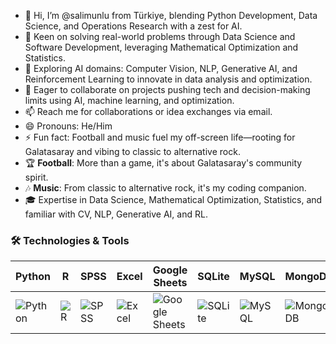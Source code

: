- 👋 Hi, I’m @salimunlu from Türkiye, blending Python Development, Data Science, and Operations Research with a zest for AI.
- 👀 Keen on solving real-world problems through Data Science and Software Development, leveraging Mathematical Optimization and Statistics.
- 🌱 Exploring AI domains: Computer Vision, NLP, Generative AI, and Reinforcement Learning to innovate in data analysis and optimization.
- 💞️ Eager to collaborate on projects pushing tech and decision-making limits using AI, machine learning, and optimization.
- 📫 Reach me for collaborations or idea exchanges via email.
- 😄 Pronouns: He/Him
- ⚡ Fun fact: Football and music fuel my off-screen life—rooting for Galatasaray and vibing to classic to alternative rock.
- 🏆 **Football**: More than a game, it's about Galatasaray's community spirit.
- 🎶 **Music**: From classic to alternative rock, it's my coding companion.
- 🎓 Expertise in Data Science, Mathematical Optimization, Statistics, and familiar with CV, NLP, Generative AI, and RL.
### 🛠️ Technologies & Tools
| Python | R | SPSS | Excel | Google Sheets | SQLite | MySQL | MongoDB | Tableau |
|--------|---|------|-------|---------------|--------|-------|---------|---------|
| ![Python](https://img.icons8.com/color/48/000000/python--v1.png) | ![R](https://img.icons8.com/?size=64&id=CLvQeiwFpit4&format=png) | ![SPSS](https://img.icons8.com/?size=64&id=39908&format=png) | ![Excel](https://img.icons8.com/color/48/000000/microsoft-excel-2019.png) | ![Google Sheets](https://img.icons8.com/color/48/000000/google-sheets.png) | ![SQLite](https://cdn.iconscout.com/icon/free/png-512/free-sqlite-282687.png?f=webp&w=64) | ![MySQL](https://img.icons8.com/color/48/000000/mysql-logo.png) | ![MongoDB](https://img.icons8.com/color/48/000000/mongodb.png) |  ![Tableau](https://img.icons8.com/color/48/000000/tableau-software.png) |

<!---
salimunlu/salimunlu is a ✨ special ✨ repository because its `README.md` (this file) appears on your GitHub profile.
You can click the Preview link to take a look at your changes.
--->
